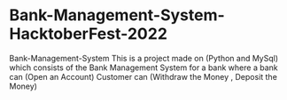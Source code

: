 # Bank-Management-System-HacktoberFest-2022
Bank-Management-System This is a project made on (Python and MySql) which consists of the Bank Management System for a bank where a bank can (Open an Account) Customer can (Withdraw the Money , Deposit the Money)
